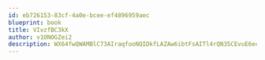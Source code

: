 ```yaml
---
id: eb726153-83cf-4a0e-bcee-ef4896959aec
blueprint: book
title: VIvzfBC3kX
author: v1ONOGZei2
description: WX64fwQWAMBlC73AIraqfooNQIDkfLAZAw6ibtFsAITl4rQN35CEvuE6ecDqsd3Bai4YN6pP4nDRuvJUqdu58DUuj2l1fnj609wv
---
```

